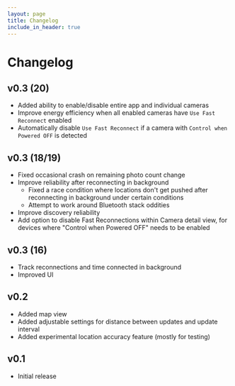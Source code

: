 ```yaml
---
layout: page
title: Changelog
include_in_header: true
---
```


# Changelog

## v0.3 (20)

* Added ability to enable/disable entire app and individual cameras
* Improve energy efficiency when all enabled cameras have `Use Fast Reconnect` enabled
* Automatically disable `Use Fast Reconnect` if a camera with `Control when Powered OFF` is detected

## v0.3 (18/19)

* Fixed occasional crash on remaining photo count change
* Improve reliability after reconnecting in background
  * Fixed a race condition where locations don't get pushed after reconnecting in background under certain conditions
  * Attempt to work around Bluetooth stack oddities
* Improve discovery reliability 
* Add option to disable Fast Reconnections within Camera detail view, for devices where "Control when Powered OFF" needs to be enabled

## v0.3 (16)

* Track reconnections and time connected in background
* Improved UI

## v0.2

* Added map view
* Added adjustable settings for distance between updates and update interval
* Added experimental location accuracy feature (mostly for testing)

## v0.1

* Initial release
